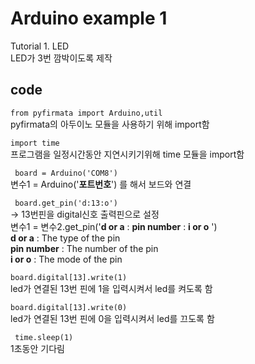 # Arduino example 1 
Tutorial 1. LED  \
LED가 3번 깜박이도록 제작

## code
``` from pyfirmata import Arduino,util ```\
pyfirmata의 아두이노 모듈을 사용하기 위해 import함 

``` import time ```\
프로그램을 일정시간동안 지연시키기위해 time 모듈을 import함

``` board = Arduino('COM8')``` \
변수1 = Arduino('**포트번호**') 를 해서 보드와 연결 

``` board.get_pin('d:13:o')``` \
  -> 13번핀을 digital신호 출력핀으로 설정\
변수1 = 변수2.get_pin('**d or a** : **pin number** : **i or o** ') \
**d or a** : The type of the pin \
**pin number** : The number of the pin\
**i or o** : The mode of the pin 
 
```board.digital[13].write(1)```\
led가 연결된 13번 핀에 1을 입력시켜서 led를 켜도록 함

```board.digital[13].write(0)```\
led가 연결된 13번 핀에 0을 입력시켜서 led를 끄도록 함

```  time.sleep(1) ```\
1초동안 기다림
